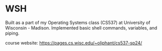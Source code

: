 # WSH

Built as a part of my Operating Systems class (CS537) at University of Wisconsin - Madison. Implemented basic shell commands, variables, and piping. 

course website: https://pages.cs.wisc.edu/~oliphant/cs537-sp24/
